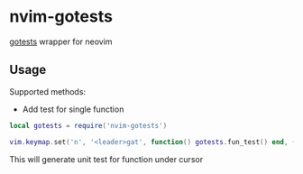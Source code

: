 # nvim-gotests

[gotests](https://github.com/cweill/gotests) wrapper for neovim

## Usage

Supported methods:

- Add test for single function

```lua
local gotests = require('nvim-gotests')

vim.keymap.set('n', '<leader>gat', function() gotests.fun_test() end, {})
```

This will generate unit test for function under cursor

